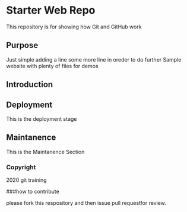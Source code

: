 # Starter Web Repo

This repository is for showing how Git and GitHub work

## Purpose
Just simple adding a line some more line in oreder to do further
Sample website with plenty of files for demos

## Introduction

## Deployment
This is the deployment stage

## Maintanence

This is the Maintanence Section
### Copyright

2020 git training 

###how to contribute

please fork this respository and then issue pull requestfor review.